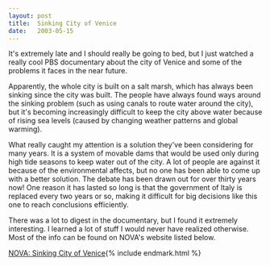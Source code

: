 ```yaml
---
layout:	post
title:	Sinking City of Venice
date:	2003-05-15
---
```


It's extremely late and I should really be going to bed, but I just watched a really cool PBS documentary about the city of Venice and some of the problems it faces in the near future.

Apparently, the whole city is built on a salt marsh, which has always been sinking since the city was built. The people have always found ways around the sinking problem (such as using canals to route water around the city), but it's becoming increasingly difficult to keep the city above water because of rising sea levels (caused by changing weather patterns and global warming).

What really caught my attention is a solution they've been considering for many years. It is a system of movable dams that would be used only during high tide seasons to keep water out of the city. A lot of people are against it because of the environmental affects, but no one has been able to come up with a better solution. The debate has been drawn out for over thirty years now! One reason it has lasted so long is that the government of Italy is replaced every two years or so, making it difficult for big decisions like this one to reach conclusions efficiently.

There was a lot to digest in the documentary, but I found it extremely interesting. I learned a lot of stuff I would never have realized otherwise. Most of the info can be found on NOVA's website listed below.

[NOVA: Sinking City of Venice](http://www.pbs.org/wgbh/nova/venice/){% include endmark.html %}